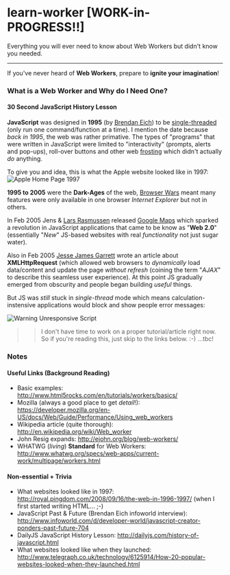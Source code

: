 learn-worker [WORK-in-PROGRESS!!]
============

Everything you will ever need to know about Web Workers but didn't know you needed.

- - -

If you've never heard of **Web Workers**, 
prepare to **ignite your imagination**!

### What is a Web Worker and Why do I Need One?

#### 30 Second JavaScript History Lesson 

**JavaScript** was designed in **1995** (by 
[Brendan Eich](http://en.wikipedia.org/wiki/Brendan_Eich))
to be 
[single-threaded](http://en.wikipedia.org/wiki/Single_threading) 
(only run one command/function at a time).
I mention the date because *back in 1995*, the web was rather primative.
The types of "programs" that were written in JavaScript were limited to 
"interactivity" (prompts, alerts and pop-ups), roll-over buttons and other
web [frosting](http://en.wikipedia.org/wiki/Icing_(food)) which didn't 
actually *do* anything. 

To give you and idea, this is what the Apple website looked like in 1997:
![Apple Home Page 1997](http://farm4.static.flickr.com/3251/2862869896_2396cb3524_o.jpg "Apple Website in 1997")

**1995 to 2005** were the **Dark-Ages** of the web, 
[Browser Wars](http://en.wikipedia.org/wiki/Browser_wars) meant many features
were only available in one browser *Internet Explorer* but not in others. 

In Feb 2005 Jens & 
[Lars Rasmussen](http://en.wikipedia.org/wiki/Google_Maps) 
released [Google Maps](http://en.wikipedia.org/wiki/Google_Maps#2005) 
which sparked a revolution in JavaScript applications that came to be know
as "**Web 2.0**" (essentially "*New*" JS-based websites with 
real *functionality* not just sugar water).

Also in Feb 2005 [Jesse James Garrett](https://twitter.com/jjg) wrote 
an article about **XMLHttpRequest** (which allowed web browsers to 
*dynamically* load data/content and update the page *without refresh* 
(coining the term "*AJAX*" to describe this seamless user experience).
At this point JS gradually emerged from obscurity and people began 
building *useful* things.

But JS was *still* stuck in *single-thread* mode which means 
calculation-instensive applications would block and show people 
error messages:

![Warning Unresponsive Script](https://raw.github.com/nelsonic/learn-worker/master/images/warning-unresponsive-script-jquery-fail.jpg "warning unresponsive script - javascript fail")







>> I don't have time to work on a proper tutorial/article right now. 
So if you're reading this, just skip to the links below. :-) ...tbc!

### Notes

#### Useful Links (Background Reading)

- Basic examples: http://www.html5rocks.com/en/tutorials/workers/basics/
- Mozilla (always a good place to get *detail*!): https://developer.mozilla.org/en-US/docs/Web/Guide/Performance/Using_web_workers
- Wikipedia article (quite thorough): http://en.wikipedia.org/wiki/Web_worker
- John Resig expands: http://ejohn.org/blog/web-workers/
- WHATWG (*living*) **Standard** for Web Workers: http://www.whatwg.org/specs/web-apps/current-work/multipage/workers.html


#### Non-essential + Trivia

- What websites looked like in 1997: http://royal.pingdom.com/2008/09/16/the-web-in-1996-1997/ (when I first started writing HTML... ;-)
- JavaScript Past & Future (Brendan Eich infoworld interview): http://www.infoworld.com/d/developer-world/javascript-creator-ponders-past-future-704
- DailyJS JavaScript History Lesson: http://dailyjs.com/history-of-javascript.html
- What websites looked like when they launched: http://www.telegraph.co.uk/technology/6125914/How-20-popular-websites-looked-when-they-launched.html